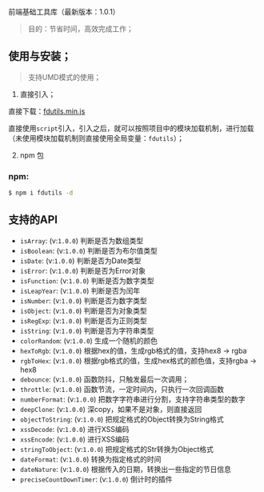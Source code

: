 
前端基础工具库（最新版本：1.0.1）

> 目的：节省时间，高效完成工作；

## 使用与安装；

> 支持UMD模式的使用；

1. 直接引入；

直接下载：[fdutils.min.js](https://github.com/zhangyunling/fdutils/blob/master/dist/fdutils.min.js)

直接使用`script`引入，引入之后，就可以按照项目中的模块加载机制，进行加载（未使用模块加载机制则直接使用全局变量：`fdutils`）；

2. npm 包

### npm:
``` bash
$ npm i fdutils -d
```

## 支持的API


- `isArray`: (v:`1.0.0`) 判断是否为数组类型
- `isBoolean`: (v:`1.0.0`) 判断是否为布尔值类型
- `isDate`: (v:`1.0.0`) 判断是否为Date类型
- `isError`: (v:`1.0.0`) 判断是否为Error对象
- `isFunction`: (v:`1.0.0`) 判断是否为数字类型
- `isLeapYear`: (v:`1.0.0`) 判断是否为闰年
- `isNumber`: (v:`1.0.0`) 判断是否为数字类型
- `isObject`: (v:`1.0.0`) 判断是否为对象类型
- `isRegExp`: (v:`1.0.0`) 判断是否为正则类型
- `isString`: (v:`1.0.0`) 判断是否为字符串类型
- `colorRandom`: (v:`1.0.0`) 生成一个随机的颜色
- `hexToRgb`: (v:`1.0.0`) 根据hex的值，生成rgb格式的值，支持hex8 -> rgba
- `rgbToHex`: (v:`1.0.0`) 根据rgb格式的值，生成hex格式的颜色值，支持rgba -> hex8
- `debounce`: (v:`1.0.0`) 函数防抖，只触发最后一次调用；
- `throttle`: (v:`1.0.0`) 函数节流，一定时间内，只执行一次回调函数
- `numberFormat`: (v:`1.0.0`) 把数字字符串进行分割，支持字符串类型的数字
- `deepClone`: (v:`1.0.0`) 深copy，如果不是对象，则直接返回
- `objectToString`: (v:`1.0.0`) 把规定格式的Object转换为String格式
- `xssDecode`: (v:`1.0.0`) 进行XSS编码
- `xssEncode`: (v:`1.0.0`) 进行XSS编码
- `stringToObject`: (v:`1.0.0`) 把规定格式的Str转换为Object格式
- `dateFormat`: (v:`1.0.0`) 转换为指定格式的时间
- `dateNature`: (v:`1.0.0`) 根据传入的日期，转换出一些指定的节日信息
- `preciseCountDownTimer`: (v:`1.0.0`) 倒计时的插件


